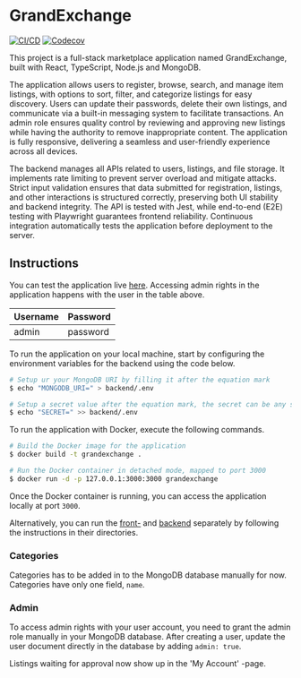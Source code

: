 # GrandExchange

[![CI/CD](https://github.com/isakpulkki/GrandExchange/actions/workflows/workflow.yml/badge.svg)](https://github.com/isakpulkki/GrandExchange/actions/workflows/workflow.yml)
[![Codecov](https://codecov.io/gh/isakpulkki/GrandExchange/graph/badge.svg?token=KB82TVNFTP)](https://codecov.io/gh/isakpulkki/GrandExchange)

This project is a full-stack marketplace application named GrandExchange, built with React, TypeScript, Node.js and MongoDB.

The application allows users to register, browse, search, and manage item listings, with options to sort, filter, and categorize listings for easy discovery. Users can update their passwords, delete their own listings, and communicate via a built-in messaging system to facilitate transactions. An admin role ensures quality control by reviewing and approving new listings while having the authority to remove inappropriate content. The application is fully responsive, delivering a seamless and user-friendly experience across all devices.

The backend manages all APIs related to users, listings, and file storage. It implements rate limiting to prevent server overload and mitigate attacks. Strict input validation ensures that data submitted for registration, listings, and other interactions is structured correctly, preserving both UI stability and backend integrity. The API is  tested with Jest, while end-to-end (E2E) testing with Playwright guarantees frontend reliability. Continuous integration automatically tests the application before deployment to the server.

## Instructions

You can test the application live [here](https://grandexchange.pulkki.me). Accessing admin rights in the application happens with the user in the table above.

| Username  | Password |
| - | - |
| admin  | password  |

To run the application on your local machine, start by configuring the environment variables for the backend using the code below.

```bash
# Setup ur your MongoDB URI by filling it after the equation mark
$ echo "MONGODB_URI=" > backend/.env

# Setup a secret value after the equation mark, the secret can be any string
$ echo "SECRET=" >> backend/.env
```

To run the application with Docker, execute the following commands. 

```bash
# Build the Docker image for the application
$ docker build -t grandexchange .

# Run the Docker container in detached mode, mapped to port 3000
$ docker run -d -p 127.0.0.1:3000:3000 grandexchange
```

Once the Docker container is running, you can access the application locally at port `3000`.

Alternatively, you can run the [front-](/frontend) and [backend](/backend) separately by following the instructions in their directories.

### Categories

Categories has to be added in to the MongoDB database manually for now. Categories have only one field, `name`.

### Admin

To access admin rights with your user account, you need to grant the admin role manually in your MongoDB database. After creating a user, update the user document directly in the database by adding `admin: true`. 

Listings waiting for approval now show up in the 'My Account' -page.
